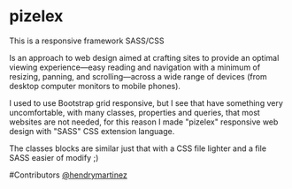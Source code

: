 # pizelex
This is a responsive framework SASS/CSS

Is an approach to web design aimed at crafting sites to provide an optimal viewing experience—easy reading and navigation with a minimum of resizing, panning, and scrolling—across a wide range of devices (from desktop computer monitors to mobile phones).

I used to use Bootstrap grid responsive, but I see that have something very uncomfortable, with many classes, properties and queries, that most websites are not needed, for this reason I made "pizelex" responsive web design with "SASS" CSS extension language.

The classes blocks are similar just that with a CSS file lighter and a  file SASS easier of modify ;)

#Contributors
<a href="do.linkedin.com/in/hendrymartinez/" target="_blank">@hendrymartinez</a>

